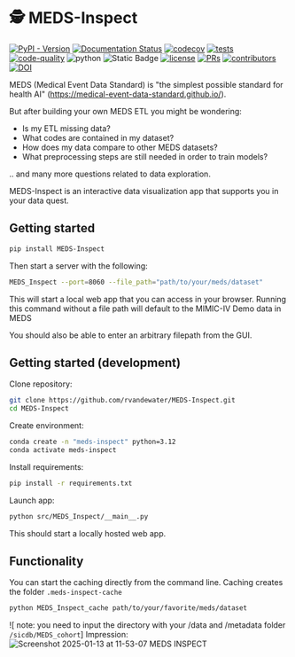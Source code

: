 # 🕵️ MEDS-Inspect

[![PyPI - Version](https://img.shields.io/pypi/v/MEDS-Inspect)](https://pypi.org/project/MEDS-Inspect/)
[![Documentation Status](https://readthedocs.org/projects/meds-inspect/badge/?version=latest)](https://meds-inspect.readthedocs.io/en/latest/?badge=latest)
[![codecov](https://codecov.io/gh/rvandewater/MEDS-Inspect/graph/badge.svg?token=E7H6HKZV3O)](https://codecov.io/gh/rvandewater/MEDS-Inspect)
[![tests](https://github.com/rvandewater/MEDS-Inspect/actions/workflows/tests.yaml/badge.svg)](https://github.com/rvandewater/MEDS-Inspect/actions/workflows/tests.yml)
[![code-quality](https://github.com/rvandewater/MEDS-Inspect/actions/workflows/code-quality-main.yaml/badge.svg)](https://github.com/rvandewater/MEDS-Inspect/actions/workflows/code-quality-main.yaml)
![python](https://img.shields.io/badge/-Python_3.12-blue?logo=python&logoColor=white)
![Static Badge](https://img.shields.io/badge/MEDS-0.3.3-blue)
[![license](https://img.shields.io/badge/License-MIT-green.svg?labelColor=gray)](https://github.com/rvandewater/MEDS-Inspect#license)
[![PRs](https://img.shields.io/badge/PRs-welcome-brightgreen.svg)](https://github.com/rvandewater/MEDS-Inspect/pulls)
[![contributors](https://img.shields.io/github/contributors/rvandewater/MEDS-Inspect.svg)](https://github.com/rvandewater/MEDS-Inspect/graphs/contributors)
[![DOI](https://zenodo.org/badge/918107518.svg)](https://doi.org/10.5281/zenodo.14891939)

MEDS (Medical Event Data Standard) is "the simplest possible standard for health AI" (https://medical-event-data-standard.github.io/).

But after building your own MEDS ETL you might be wondering:

- Is my ETL missing data?
- What codes are contained in my dataset?
- How does my data compare to other MEDS datasets?
- What preprocessing steps are still needed in order to train models?

.. and many more questions related to data exploration.

MEDS-Inspect is an interactive data visualization app that supports you in your data quest.

## Getting started

```bash
pip install MEDS-Inspect
```

Then start a server with the following:

```bash
MEDS_Inspect --port=8060 --file_path="path/to/your/meds/dataset"
```

This will start a local web app that you can access in your browser. Running this command without a file path will
default to the MIMIC-IV Demo data in MEDS

You should also be able to enter an arbitrary filepath from the GUI.

## Getting started (development)

Clone repository:

```bash
git clone https://github.com/rvandewater/MEDS-Inspect.git
cd MEDS-Inspect
```

Create environment:

```bash
conda create -n "meds-inspect" python=3.12
conda activate meds-inspect
```

Install requirements:

```bash
pip install -r requirements.txt
```

Launch app:

```bash
python src/MEDS_Inspect/__main__.py
```

This should start a locally hosted web app.

## Functionality

You can start the caching directly from the command line. Caching creates the folder `.meds-inspect-cache`

```bash
python MEDS_Inspect_cache path/to/your/favorite/meds/dataset
```

!\[ note: you need to input the directory with your /data and /metadata folder `/sicdb/MEDS_cohort`\]
Impression:
![Screenshot 2025-01-13 at 11-53-07 MEDS INSPECT](https://github.com/user-attachments/assets/03b81fdd-689c-4151-a522-b5b52db74e66)
